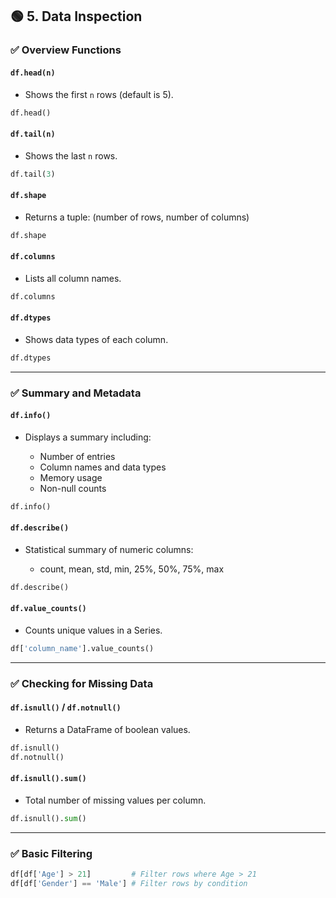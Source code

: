 ## 🟢 **5. Data Inspection**

### ✅ Overview Functions

#### `df.head(n)`

* Shows the first `n` rows (default is 5).

```python
df.head()
```

#### `df.tail(n)`

* Shows the last `n` rows.

```python
df.tail(3)
```

#### `df.shape`

* Returns a tuple: (number of rows, number of columns)

```python
df.shape
```

#### `df.columns`

* Lists all column names.

```python
df.columns
```

#### `df.dtypes`

* Shows data types of each column.

```python
df.dtypes
```

---

### ✅ Summary and Metadata

#### `df.info()`

* Displays a summary including:

  * Number of entries
  * Column names and data types
  * Memory usage
  * Non-null counts

```python
df.info()
```

#### `df.describe()`

* Statistical summary of numeric columns:

  * count, mean, std, min, 25%, 50%, 75%, max

```python
df.describe()
```

#### `df.value_counts()`

* Counts unique values in a Series.

```python
df['column_name'].value_counts()
```

---

### ✅ Checking for Missing Data

#### `df.isnull()` / `df.notnull()`

* Returns a DataFrame of boolean values.

```python
df.isnull()
df.notnull()
```

#### `df.isnull().sum()`

* Total number of missing values per column.

```python
df.isnull().sum()
```

---

### ✅ Basic Filtering

```python
df[df['Age'] > 21]         # Filter rows where Age > 21
df[df['Gender'] == 'Male'] # Filter rows by condition
```
